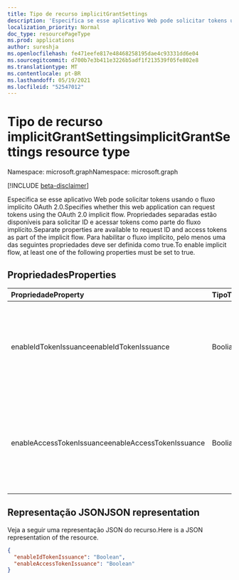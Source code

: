 ```yaml
---
title: Tipo de recurso implicitGrantSettings
description: 'Especifica se esse aplicativo Web pode solicitar tokens usando o fluxo implícito OAuth 2.0. '
localization_priority: Normal
doc_type: resourcePageType
ms.prod: applications
author: sureshja
ms.openlocfilehash: fe471eefe817e48468258195dae4c93331dd6e04
ms.sourcegitcommit: d700b7e3b411e3226b5adf1f213539f05fe802e8
ms.translationtype: MT
ms.contentlocale: pt-BR
ms.lasthandoff: 05/19/2021
ms.locfileid: "52547012"
---
```

# <a name="implicitgrantsettings-resource-type"></a><span data-ttu-id="4ce1d-103">Tipo de recurso implicitGrantSettings</span><span class="sxs-lookup"><span data-stu-id="4ce1d-103">implicitGrantSettings resource type</span></span>

<span data-ttu-id="4ce1d-104">Namespace: microsoft.graph</span><span class="sxs-lookup"><span data-stu-id="4ce1d-104">Namespace: microsoft.graph</span></span>

[!INCLUDE [beta-disclaimer](../../includes/beta-disclaimer.md)]

<span data-ttu-id="4ce1d-105">Especifica se esse aplicativo Web pode solicitar tokens usando o fluxo implícito OAuth 2.0.</span><span class="sxs-lookup"><span data-stu-id="4ce1d-105">Specifies whether this web application can request tokens using the OAuth 2.0 implicit flow.</span></span> <span data-ttu-id="4ce1d-106">Propriedades separadas estão disponíveis para solicitar ID e acessar tokens como parte do fluxo implícito.</span><span class="sxs-lookup"><span data-stu-id="4ce1d-106">Separate properties are available to request ID and access tokens as part of the implicit flow.</span></span> <span data-ttu-id="4ce1d-107">Para habilitar o fluxo implícito, pelo menos uma das seguintes propriedades deve ser definida como true.</span><span class="sxs-lookup"><span data-stu-id="4ce1d-107">To enable implicit flow, at least one of the following properties must be set to true.</span></span>

## <a name="properties"></a><span data-ttu-id="4ce1d-108">Propriedades</span><span class="sxs-lookup"><span data-stu-id="4ce1d-108">Properties</span></span>

| <span data-ttu-id="4ce1d-109">Propriedade</span><span class="sxs-lookup"><span data-stu-id="4ce1d-109">Property</span></span> | <span data-ttu-id="4ce1d-110">Tipo</span><span class="sxs-lookup"><span data-stu-id="4ce1d-110">Type</span></span> | <span data-ttu-id="4ce1d-111">Descrição</span><span class="sxs-lookup"><span data-stu-id="4ce1d-111">Description</span></span> |
|:---------|:-----|:------------|
|<span data-ttu-id="4ce1d-112">enableIdTokenIssuance</span><span class="sxs-lookup"><span data-stu-id="4ce1d-112">enableIdTokenIssuance</span></span>| <span data-ttu-id="4ce1d-113">Booliano</span><span class="sxs-lookup"><span data-stu-id="4ce1d-113">Boolean</span></span> | <span data-ttu-id="4ce1d-114">Especifica se esse aplicativo Web pode solicitar um token de ID usando o fluxo implícito OAuth 2.0.</span><span class="sxs-lookup"><span data-stu-id="4ce1d-114">Specifies whether this web application can request an ID token using the OAuth 2.0 implicit flow.</span></span>|
|<span data-ttu-id="4ce1d-115">enableAccessTokenIssuance</span><span class="sxs-lookup"><span data-stu-id="4ce1d-115">enableAccessTokenIssuance</span></span>| <span data-ttu-id="4ce1d-116">Booliano</span><span class="sxs-lookup"><span data-stu-id="4ce1d-116">Boolean</span></span> | <span data-ttu-id="4ce1d-117">Especifica se esse aplicativo Web pode solicitar um token de acesso usando o fluxo implícito OAuth 2.0.</span><span class="sxs-lookup"><span data-stu-id="4ce1d-117">Specifies whether this web application can request an access token using the OAuth 2.0 implicit flow.</span></span>|

## <a name="json-representation"></a><span data-ttu-id="4ce1d-118">Representação JSON</span><span class="sxs-lookup"><span data-stu-id="4ce1d-118">JSON representation</span></span>
<span data-ttu-id="4ce1d-119">Veja a seguir uma representação JSON do recurso.</span><span class="sxs-lookup"><span data-stu-id="4ce1d-119">Here is a JSON representation of the resource.</span></span>
<!-- {
  "blockType": "resource",
  "keyProperty": "id",
  "@odata.type": "microsoft.graph.implicitGrantSettings"
}-->
```json
{
  "enableIdTokenIssuance": "Boolean",
  "enableAccessTokenIssuance": "Boolean"
}

```


